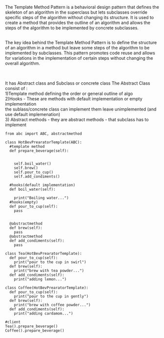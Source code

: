 
The Template Method Pattern is a behavioral design pattern that defines the skeleton of an algorithm in the superclass but lets subclasses override specific steps of the algorithm without changing its structure. 
It is used to create a method that provides the outline of an algorithm and allows the steps of the algorithm to be implemented by concrete subclasses.<br><br>

The key idea behind the Template Method Pattern is to define the structure of an algorithm in a method but leave some steps of the algorithm to be implemented by subclasses.
This pattern promotes code reuse and allows for variations in the implementation of certain steps without changing the overall algorithm.

<br><br>
It has Abstract class and Subclass or concrete class
The Abstract Class consist of  :<br>
1)Template method  defining the order or general outline of algo <br>
2)Hooks - These are methods with default implementation or empty implementation <br>
the sublass/concrete class can implement them leave unimplemented (and use default implemenation)<br>
3) Abstract methods - they are abstract methods - that subclass has to implement <br>


```
from abc import ABC, abstractmethod

class HotBevPrearatorTemplate(ABC):
  #template method
  def prepare_beverage(self):
    
    
    self.boil_water()
    self.brew()
    self.pour_to_cup()
    self.add_condiments()
  
  #hooks(default implementation)
  def boil_water(self):
    
    print("Boiling water...")
  #hooks(empty)
  def pour_to_cup(self):
    pass
  
  
  @abstractmethod    
  def brew(self):
    pass
  @abstractmethod
  def add_condiments(self):
    pass
  
class Tea(HotBevPrearatorTemplate):
  def pour_to_cup(self):
    print("pour to the cup in swirl")
  def brew(self):
    print("brew with tea powder...")
  def add_condiments(self):
    print("adding lemon...")
  
class Coffee(HotBevPrearatorTemplate):
  def pour_to_cup(self):
    print("pour to the cup in gently")
  def brew(self):
    print("brew with coffee powder...")
  def add_condiments(self):
    print("adding cardamom...")
    
#client
Tea().prepare_beverage()
Coffee().prepare_beverage()
    
